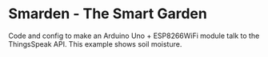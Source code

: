 # Smarden - The Smart Garden

Code and config to make an Arduino Uno + ESP8266WiFi module talk to the ThingsSpeak API. This example shows soil moisture.
